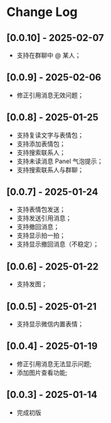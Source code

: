# Change Log

## [0.0.10] - 2025-02-07

- 支持在群聊中 @ 某人；

## [0.0.9] - 2025-02-06

- 修正引用消息无效问题；

## [0.0.8] - 2025-01-25

- 支持复读文字与表情包；
- 支持添加表情包；
- 支持搜索联系人；
- 支持未读消息 Panel 气泡提示；
- 支持搜索联系人与群聊；

## [0.0.7] - 2025-01-24

- 支持表情包发送；
- 支持发送引用消息；
- 支持撤回消息；
- 支持显示拍一拍；
- 支持显示撤回消息（不稳定）；

## [0.0.6] - 2025-01-22

- 支持发图；

## [0.0.5] - 2025-01-21

- 支持显示微信内置表情；

## [0.0.4] - 2025-01-19

- 修正引用消息无法显示问题;
- 添加图片查看功能;

## [0.0.3] - 2025-01-14

- 完成初版